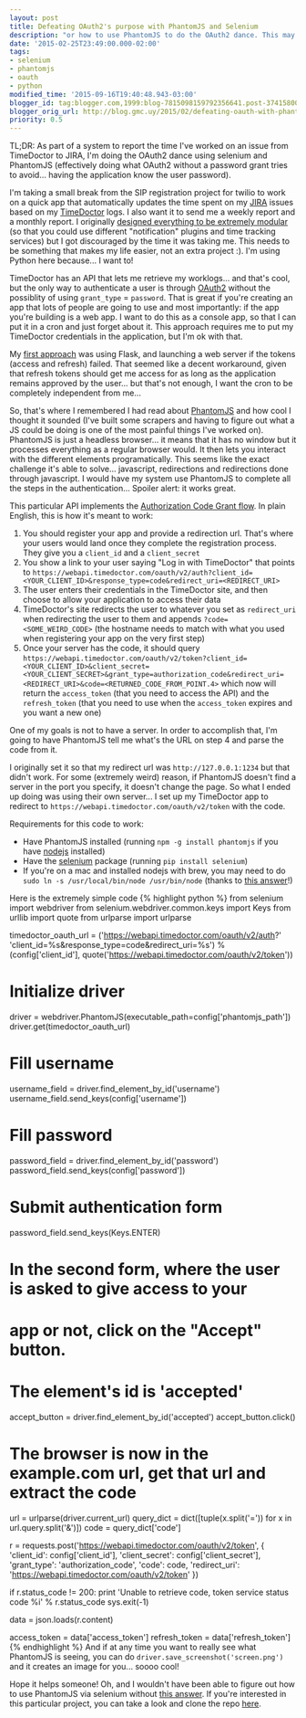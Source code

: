 ```yaml
---
layout: post
title: Defeating OAuth2's purpose with PhantomJS and Selenium
description: "or how to use PhantomJS to do the OAuth2 dance. This may not be particularly interesting for you if you've already used it, but when I wrote this I felt great."
date: '2015-02-25T23:49:00.000-02:00'
tags:
- selenium
- phantomjs
- oauth
- python
modified_time: '2015-09-16T19:40:48.943-03:00'
blogger_id: tag:blogger.com,1999:blog-7815098159792356641.post-3741580046731553688
blogger_orig_url: http://blog.gmc.uy/2015/02/defeating-oauth-with-phantomjs.html
priority: 0.5
---
```

TL;DR: As part of a system to report the time I've worked on an issue from TimeDoctor to JIRA, I'm doing the OAuth2 dance using selenium and PhantomJS (effectively doing what OAuth2 without a password grant tries to avoid... having the application know the user password).

<!--more-->
I'm taking a small break from the SIP registration project for twilio to work on a quick app that automatically updates the time spent on my [JIRA](https://www.atlassian.com/software/jira) issues based on my [TimeDoctor](https://www.timedoctor.com/#545c29e26f8ab) logs. I also want it to send me a weekly report and a monthly report. I originally [designed everything to be extremely modular](https://github.com/g3rv4/horas) (so that you could use different "notification" plugins and time tracking services) but I got discouraged by the time it was taking me. This needs to be something that makes my life easier, not an extra project :). I'm using Python here because... I want to!

TimeDoctor has an API that lets me retrieve my worklogs... and that's cool, but the only way to authenticate a user is through [OAuth2](https://oauth.net/2/) without the possiblity of using `grant_type` = `password`. That is great if you're creating an app that lots of people are going to use and most importantly: if the app you're building is a web app. I want to do this as a console app, so that I can put it in a cron and just forget about it. This approach requires me to put my TimeDoctor credentials in the application, but I'm ok with that.

My [first approach](https://github.com/g3rv4/hours/blob/76f9c227268ac911d2417ff1cd5b0775581756c1/run.py) was using Flask, and launching a web server if the tokens (access and refresh) failed. That seemed like a decent workaround, given that refresh tokens should get me access for as long as the application remains approved by the user... but that's not enough, I want the cron to be completely independent from me...

So, that's where I remembered I had read about [PhantomJS](https://phantomjs.org/) and how cool I thought it sounded (I've built some scrapers and having to figure out what a JS could be doing is one of the most painful things I've worked on). PhantomJS is just a headless browser... it means that it has no window but it processes everything as a regular browser would. It then lets you interact with the different elements programatically. This seems like the exact challenge it's able to solve... javascript, redirections and redirections done through javascript. I would have my system use PhantomJS to complete all the steps in the authentication... Spoiler alert: it works great.

This particular API implements the [Authorization Code Grant flow](https://tools.ietf.org/html/draft-ietf-oauth-v2-31#section-4.1). In plain English, this is how it's meant to work:

1. You should register your app and provide a redirection url. That's where your users would land once they complete the registration process. They give you a `client_id` and a `client_secret`
2. You show a link to your user saying "Log in with TimeDoctor" that points to `https://webapi.timedoctor.com/oauth/v2/auth?client_id=<YOUR_CLIENT_ID>&response_type=code&redirect_uri=<REDIRECT_URI>`
3. The user enters their credentials in the TimeDoctor site, and then choose to allow your application to access their data
4. TimeDoctor's site redirects the user to whatever you set as `redirect_uri` when redirecting the user to them and appends `?code=<SOME_WEIRD_CODE>` (the hostname needs to match with what you used when registering your app on the very first step)
5. Once your server has the code, it should query `https://webapi.timedoctor.com/oauth/v2/token?client_id=<YOUR_CLIENT_ID>&client_secret=<YOUR_CLIENT_SECRET>&grant_type=authorization_code&redirect_uri=<REDIRECT_URI>&code=<RETURNED_CODE_FROM_POINT.4>` which now will return the `access_token` (that you need to access the API) and the `refresh_token` (that you need to use when the `access_token` expires and you want a new one)

One of my goals is not to have a server. In order to accomplish that, I'm going to have PhantomJS tell me what's the URL on step 4 and parse the code from it.

I originally set it so that my redirect url was `http://127.0.0.1:1234` but that didn't work. For some (extremely weird) reason, if PhantomJS doesn't find a server in the port you specify, it doesn't change the page. So what I ended up doing was using their own server... I set up my TimeDoctor app to redirect to `https://webapi.timedoctor.com/oauth/v2/token` with the code.

Requirements for this code to work:

* Have PhantomJS installed (running `npm -g install phantomjs` if you have [nodejs](https://nodejs.org/en/) installed)
* Have the [selenium](https://pypi.org/project/selenium/) package (running `pip install selenium`)
* If you're on a mac and installed nodejs with brew, you may need to do `sudo ln -s /usr/local/bin/node /usr/bin/node` (thanks to [this answer](https://stackoverflow.com/a/15699761/920295)!)

Here is the extremely simple code
{% highlight python %}
from selenium import webdriver
from selenium.webdriver.common.keys import Keys
from urllib import quote
from urlparse import urlparse

timedoctor_oauth_url = ('https://webapi.timedoctor.com/oauth/v2/auth?'
                       'client_id=%s&response_type=code&redirect_uri=%s')
                       % (config['client_id'],
                          quote('https://webapi.timedoctor.com/oauth/v2/token'))

# Initialize driver
driver = webdriver.PhantomJS(executable_path=config['phantomjs_path'])
driver.get(timedoctor_oauth_url)

# Fill username
username_field = driver.find_element_by_id('username')
username_field.send_keys(config['username'])

# Fill password
password_field = driver.find_element_by_id('password')
password_field.send_keys(config['password'])

# Submit authentication form
password_field.send_keys(Keys.ENTER)

# In the second form, where the user is asked to give access to your
# app or not, click on the "Accept" button.
# The element's id is 'accepted'
accept_button = driver.find_element_by_id('accepted')
accept_button.click()

# The browser is now in the example.com url, get that url and extract the code
url = urlparse(driver.current_url)
query_dict = dict([tuple(x.split('=')) for x in url.query.split('&')])
code = query_dict['code']

r = requests.post('https://webapi.timedoctor.com/oauth/v2/token', {
    'client_id': config['client_id'],
    'client_secret': config['client_secret'],
    'grant_type': 'authorization_code',
    'code': code,
    'redirect_uri': 'https://webapi.timedoctor.com/oauth/v2/token'
})

if r.status_code != 200:
    print 'Unable to retrieve code, token service status code %i' % r.status_code
    sys.exit(-1)

data = json.loads(r.content)

access_token = data['access_token']
refresh_token = data['refresh_token']
{% endhighlight %}
And if at any time you want to really see what PhantomJS is seeing, you can do `driver.save_screenshot('screen.png')` and it creates an image for you... soooo cool!

Hope it helps someone! Oh, and I wouldn't have been able to figure out how to use PhantomJS via selenium without [this answer](https://stackoverflow.com/a/15699761/920295). If you're interested in this particular project, you can take a look and clone the repo [here](https://github.com/g3rv4/hours).
